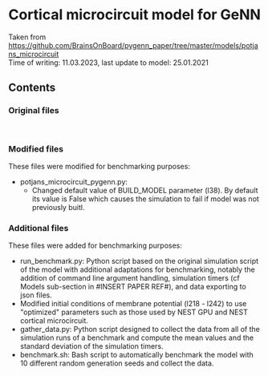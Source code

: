 # Cortical microcircuit model for GeNN

Taken from https://github.com/BrainsOnBoard/pygenn_paper/tree/master/models/potjans_microcircuit
<br>
Time of writing: 11.03.2023, last update to model: 25.01.2021

## Contents

### Original files

<br>

### Modified files

These files were modified for benchmarking purposes:
 - potjans_microcircuit_pygenn.py:
   - Changed default value of BUILD_MODEL parameter (l38). By default its value is False which causes the simulation to fail if model was not previously buitl.

### Additional files

These files were added for benchmarking purposes:
 - run_benchmark.py: Python script based on the original simulation script of the model with additional adaptations for benchmarking, notably the addition of command line argument handling, simulation timers (cf Models sub-section in #INSERT PAPER REF#), and data exporting to json files.
  - Modified initial conditions of membrane potential (l218 - l242) to use "optimized" parameters such as those used by NEST GPU and NEST cortical microcircuit.
 - gather_data.py: Python script designed to collect the data from all of the simulation runs of a benchmark and compute the mean values and the standard deviation of the simulation timers.
 - benchmark.sh: Bash script to automatically benchmark the model with 10 different random generation seeds and collect the data.
 